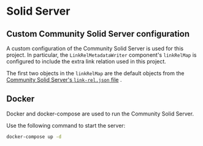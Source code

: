 # Solid Server

## Custom Community Solid Server configuration

A custom configuration of the Community Solid Server is used for this project.
In particular, the `LinkRelMetadataWriter` component's `linkRelMap` is configured to include the extra link relation
used in this project.

The first two objects in the `linkRelMap` are the default objects from
the [Community Solid Server's `link-rel.json` file](https://github.com/CommunitySolidServer/CommunitySolidServer/blob/main/config/ldp/metadata-writer/writers/link-rel.json)
.

## Docker

Docker and docker-compose are used to run the Community Solid Server.

Use the following command to start the server:

```bash
docker-compose up -d
```
